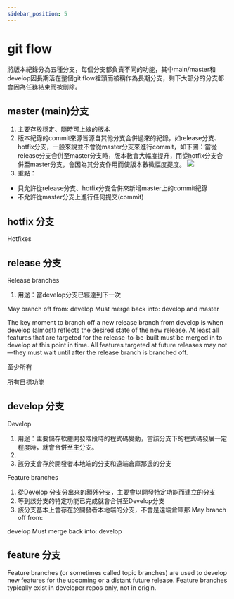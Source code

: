 ```yaml
---
sidebar_position: 5
---
```


# git flow
將版本紀錄分為五種分支，每個分支都負責不同的功能，其中main/master和develop因長期活在整個git flow裡頭而被稱作為長期分支，剩下大部分的分支都會因為任務結束而被刪除。

## master (main)分支
1. 主要存放穩定、隨時可上線的版本
2. 版本紀錄的commit來源皆源自其他分支合併過來的紀錄，如release分支、hotfix分支，一般來說並不會從master分支來進行commit，如下圖：當從release分支合併至master分支時，版本數會大幅度提升，而從hotfix分支合併至master分支，會因為其分支作用而使版本數微幅度提度。
![](https://res.cloudinary.com/dqfxgtyoi/image/upload/v1647155176/backend/git-flow/master-commit_mbk6ww.png)
3. 重點：
  - 只允許從release分支、hotfix分支合併來新增master上的commit紀錄
  - 不允許從master分支上進行任何提交(commit)


## hotfix 分支
Hotfixes


## release 分支
Release branches
1. 用途：當develop分支已經達到下一次

May branch off from:
develop
Must merge back into:
develop and master

The key moment to branch off a new release branch from develop is when develop (almost) reflects the desired state of the new release. At least all features that are targeted for the release-to-be-built must be merged in to develop at this point in time. All features targeted at future releases may not—they must wait until after the release branch is branched off.

至少所有

所有目標功能


## develop 分支
Develop
1. 用途：主要儲存軟體開發階段時的程式碼變動，當該分支下的程式碼發展一定程度時，就會合併至主分支。
2. 
3. 該分支會存於開發者本地端的分支和遠端倉庫那邊的分支

Feature branches
1. 從Develop 分支分出來的額外分支，主要會以開發特定功能而建立的分支
2. 等到該分支的特定功能已完成就會合併至Develop分支
3. 該分支基本上會存在於開發者本地端的分支，不會是遠端倉庫那
May branch off from:

develop
Must merge back into:
develop

## feature 分支

Feature branches (or sometimes called topic branches) are used to develop new features for the upcoming or a distant future release.
Feature branches typically exist in developer repos only, not in origin.